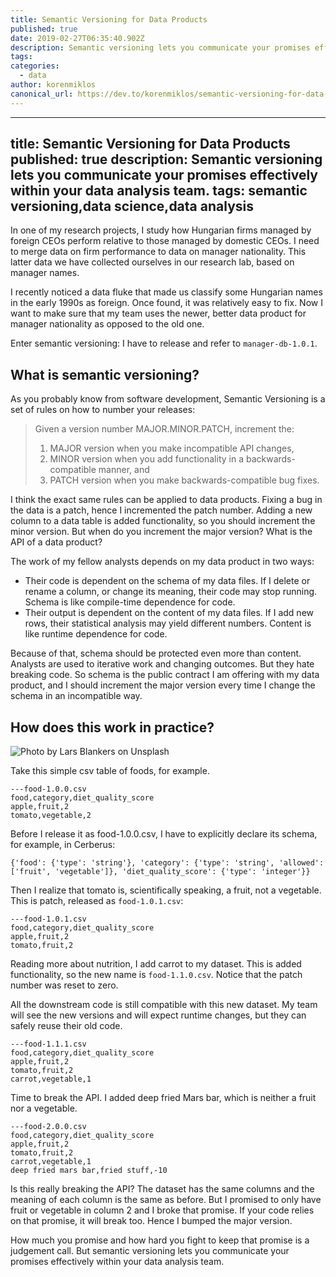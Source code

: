 ```yaml
---
title: Semantic Versioning for Data Products
published: true
date: 2019-02-27T06:35:40.902Z
description: Semantic versioning lets you communicate your promises effectively within your data analysis team.
tags:
categories:
  - data
author: korenmiklos
canonical_url: https://dev.to/korenmiklos/semantic-versioning-for-data-products-296h
---
```


---
title: Semantic Versioning for Data Products
published: true
description: Semantic versioning lets you communicate your promises effectively within your data analysis team.
tags: semantic versioning,data science,data analysis
---

In one of my research projects, I study how Hungarian firms managed by foreign CEOs perform relative to those managed by domestic CEOs. I need to merge data on firm performance to data on manager nationality. This latter data we have collected ourselves in our research lab, based on manager names.

I recently noticed a data fluke that made us classify some Hungarian names in the early 1990s as foreign. Once found, it was relatively easy to fix. Now I want to make sure that my team uses the newer, better data product for manager nationality as opposed to the old one.

Enter semantic versioning: I have to release and refer to `manager-db-1.0.1`.

## What is semantic versioning?
As you probably know from software development, Semantic Versioning is a set of rules on how to number your releases:

> Given a version number MAJOR.MINOR.PATCH, increment the:
> 1. MAJOR version when you make incompatible API changes,
> 2. MINOR version when you add functionality in a backwards-compatible manner, and
> 3. PATCH version when you make backwards-compatible bug fixes.

I think the exact same rules can be applied to data products. Fixing a bug in the data is a patch, hence I incremented the patch number. Adding a new column to a data table is added functionality, so you should increment the minor version. But when do you increment the major version? What is the API of a data product?

The work of my fellow analysts depends on my data product in two ways:

- Their code is dependent on the schema of my data files. If I delete or rename a column, or change its meaning, their code may stop running. Schema is like compile-time dependence for code.
- Their output is dependent on the content of my data files. If I add new rows, their statistical analysis may yield different numbers. Content is like runtime dependence for code.

Because of that, schema should be protected even more than content. Analysts are used to iterative work and changing outcomes. But they hate breaking code. So schema is the public contract I am offering with my data product, and I should increment the major version every time I change the schema in an incompatible way.

## How does this work in practice?

![Photo by Lars Blankers on Unsplash](https://thepracticaldev.s3.amazonaws.com/i/ni0175aisq0f3btkn0ro.jpg)

Take this simple csv table of foods, for example.

```
---food-1.0.0.csv
food,category,diet_quality_score
apple,fruit,2
tomato,vegetable,2
```
Before I release it as food-1.0.0.csv, I have to explicitly declare its schema, for example, in Cerberus:
```
{'food': {'type': 'string'}, 'category': {'type': 'string', 'allowed': ['fruit', 'vegetable']}, 'diet_quality_score': {'type': 'integer'}}
```
Then I realize that tomato is, scientifically speaking, a fruit, not a vegetable. This is patch, released as `food-1.0.1.csv`:

```
---food-1.0.1.csv
food,category,diet_quality_score
apple,fruit,2
tomato,fruit,2
```
Reading more about nutrition, I add carrot to my dataset. This is added functionality, so the new name is `food-1.1.0.csv`. Notice that the patch number was reset to zero.

All the downstream code is still compatible with this new dataset. My team will see the new versions and will expect runtime changes, but they can safely reuse their old code.

```
---food-1.1.1.csv
food,category,diet_quality_score
apple,fruit,2
tomato,fruit,2
carrot,vegetable,1
```
Time to break the API. I added deep fried Mars bar, which is neither a fruit nor a vegetable.

```
---food-2.0.0.csv
food,category,diet_quality_score
apple,fruit,2
tomato,fruit,2
carrot,vegetable,1
deep fried mars bar,fried stuff,-10
```
Is this really breaking the API? The dataset has the same columns and the meaning of each column is the same as before. But I promised to only have fruit or vegetable in column 2 and I broke that promise. If your code relies on that promise, it will break too. Hence I bumped the major version.

How much you promise and how hard you fight to keep that promise is a judgement call. But semantic versioning lets you communicate your promises effectively within your data analysis team.